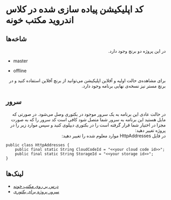 
# کد اپلیکیشن پیاده سازی شده در کلاس اندروید مکتب خونه

## شاخه‌ها
<div dir="rtl">
در این پروژه دو برنچ وجود دارد.
</div>

* master

* offline

<div dir="rtl">
برای مشاهده‌ی حالت اولیه و آفلاین اپلیکیشن می‌توانید از برنچ آفلاین استفاده کنید و در برنچ مستر نیز نسخه‌ی نهایی برنامه وجود دارد.
</div>

## سرور
<div dir="rtl">
در حالت عادی این برنامه به یک سرور موجود در بکتوری وصل می‌شود. در صورتی که مایل هستید این برنامه به سرور شما متصل شود کافی است کد سرور را که به صورت مجزا در اختیار شما قرار گرفته است را در بکتوری دیپلوی کنید و سپس موارد زیر را در پروژه تغییر دهید:
</div>
<div dir="rtl">
در فایل HttpAddresses موارد معلوم شده را تغییر دهید:
</div>

```
public class HttpAddresses {
    public final static String CloudCodeId = "<<your cloud code id>>";
    public final static String StorageId = "<<your storage id>>";
}
```

## لینک‌ها

* [درس بر روی مکتب خونه](https://plus.maktabkhooneh.org/course/2/chapters/#info)
* [سرور پروژه برای بکتوری](https://github.com/hphamid/maktabkhooneh-instagram-server)

